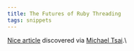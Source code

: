 ```yaml
---
title: The Futures of Ruby Threading
tags: snippets
---
```


[Nice article](http://www.infoq.com/news/2007/05/ruby-threading-futures "Ruby threading") discovered via [Michael Tsai](http://mjtsai.com/blog/2007/09/10/mr-rossum-tear-down-that-gil/).\
